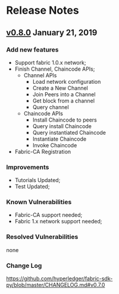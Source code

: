 # Release Notes

## [v0.8.0](https://github.com/hyperledger/fabric-sdk-py/releases/tag/v0.8.0) January 21, 2019

### Add new features

* Support fabric 1.0.x network;
* Finish Channel, Chaincode APIs;
    * Channel APIs
        * Load network configuration
        * Create a New Channel
        * Join Peers into a Channel
        * Get block from a channel
        * Query channel
    * Chaincode APIs
        * Install Chaincode to peers
        * Query install Chaincode
        * Query instantiated Chaincode
        * Instantiate Chaincode
        * Invoke Chaincode
* Fabric-CA Registration        

### Improvements

* Tutorials Updated;
* Test Updated;

### Known Vulnerabilities

* Fabric-CA support needed;
* Fabric 1.x network support needed;

### Resolved Vulnerabilities

none

### Change Log

https://github.com/hyperledger/fabric-sdk-py/blob/master/CHANGELOG.md#v0.7.0
